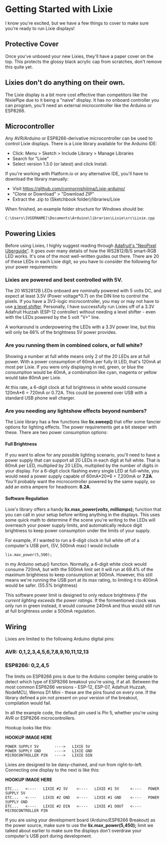 # Getting Started with Lixie

I know you're excited, but we have a few things to cover to make sure you're ready to run Lixie displays!

## Protective Cover

Once you've unboxed your new Lixies, they'll have a paper cover on the top. This protects the glossy black acrylic cap from scratches, don't remove this quite yet.

## Lixies don't do anything on their own.

The Lixie display is a bit more cost effective than competitors like the NixiePipe due to it being a "naive" display. It has no onboard controller you can program, you'll need an external microcontroller like the Arduino or ESP8266.

## Microcontroller

Any AVR/Arduino or ESP8266-derivative microcontroller can be used to control Lixie displays. There is a Lixie library available for the Arduino IDE:

- Click: Menu  >  Sketch  >  Include Library  >  Manage Libraries
- Search for "Lixie"
- Select version 1.3.0 (or latest) and click Install.

If you're working with Platform.io or any alternative IDE, you'll have to download the library manually:

- Visit https://github.com/connornishijima/Lixie-arduino/
- "Clone or Download"  >  "Download ZIP"
- Extract the .zip to (Sketchbook folder)/libraries/Lixie

When finished, an example folder structure for Windows should be:

    C:\Users\[USERNAME]\Documents\Arduino\libraries\Lixie\src\Lixie.cpp

## Powering Lixies

Before using Lixies, I highly suggest reading through [Adafruit's "NeoPixel Uberguide"](https://learn.adafruit.com/adafruit-neopixel-uberguide/overview). It goes over many details of how the WS2812/B/S smart-RGB LED works. It's one of the most well-written guides out there. There are 20 of these LEDs in each Lixie digit, so you have to consider the following for your power requirements:

### Lixies are powered and best controlled with 5V.

The 20 WS2812B LEDs onboard are nominally powered with 5 volts DC, and expect at least 3.5V (Power voltage\*0.7) on the DIN line to control the pixels. If you have a 3V3-logic microcontroller, you may or may not have to use [a level shifter](https://www.adafruit.com/product/1787). Personally, I have successfully run Lixies off of a 3.3V Adafruit Huzzah (ESP-12 controller) without needing a level shifter - even with the LEDs powered by the 5 volt "V+" line.

A workaround is underpowering the LEDs with a 3.3V power line, but this will only be 66% of the brightness 5V power provides.

### Are you running them in combined colors, or full white?

Showing a number at full white means only 2 of the 20 LEDs are at full power. With a power consumption of 60mA per fully lit LED, that's 120mA at most per Lixie. If you were only displaying in red, green, or blue the consumption would be 40mA, a combination like cyan, magenta or yellow would take 80mA per Lixie.

At this rate, a 6-digit clock at full brightness in white would consume 120mA\*6 = 720mA or 0.72A. This could be powered over USB with a standard USB phone wall charger.

### Are you needing any lightshow effects beyond numbers?

The Lixie library has a few functions like **lix.sweep()** that offer some fancier options for lighting effects. The power requirements get a bit steeper with these. There are two power consumption options:

#### Full Brightness

If you want to allow for any possible lighting scenario, you'll need to have a power supply that can support all 20 LEDs in each digit at full white. That is 60mA per LED, multiplied by 20 LEDs, multiplied by the number of digits in your display. For a 6-digit clock flashing every single LED at full-white, you would need a power supply capable of 60mA\*20\*6 = 7,200mA or **7.2A**. You'll probably want the microcontroller powered by the same supply, so add an extra ampere for headroom: **8.2A**.

#### Software Regulation

Lixie's library offers a handy **lix.max_power(*volts*, *milliamps*);** function that you can call in your setup before writing anything in the displays. This uses some quick math to determine if the scene you're writing to the LEDs will overreach your power supply limits, and automatically reduce digit brightness to keep power consumption under the limits of your supply.

For example, if I wanted to run a 6-digit clock in full white off of a computer's USB port, (5V, 500mA max) I would include

    lix.max_power(5,500);
    
in my Arduino setup() function. Normally, a 6-digit white clock would consume 720mA, but with the 500mA limit set it will run at 69.4% of the maximum brightness to keep consumption at 500mA. However, this still means we're running the USB port at its max rating, to limiting it to 400mA would be safer. (55.5% brightness)

This software power limit is designed to only reduce brightness *if the current lighting exceeds the power ratings*. If the formentioned clock was only run in green instead, it would consume 240mA and thus would still run at full brightness under a 500mA regulation.

## Wiring

Lixies are limited to the following Arduino digital pins:

### AVR: 0,1,2,3,4,5,6,7,8,9,10,11,12,13

### ESP8266: 0,2,4,5

The limits on ESP8266 pins is due to the Arduino compiler being unable to detect which type of ESP8266 breakout you're using, if at all. Between the most common ESP8266 versions - ESP-12, ESP-07, Adafruit Huzzah, NodeMCU, Wemos D1 Mini - these are the pins found on every one. If the library defined a pin not present on your version of the breakout, compilation would fail.

In all the example code, the default pin used is Pin 5, whether you're using AVR or ESP8266 microcontrollers.

Hookup looks like this:

**HOOKUP IMAGE HERE**

    POWER SUPPLY 5V       ---->   LIXIE 5V
    POWER SUPPLY GND      ---->   LIXIE GND
    MICROCONTROLLER PIN   ---->   LIXIE DIN

Lixies are designed to be daisy-chained, and run from right-to-left. Connecting one display to the next is like this:

**HOOKUP IMAGE HERE**

    ETC...   <----   LIXIE #2 5V    <----   LIXIE #1 5V     <----   POWER SUPPLY 5V
    ETC...   <----   LIXIE #2 GND   <----   LIXIE #1 GND    <----   POWER SUPPLY GND
    ETC...   <----   LIXIE #2 DIN   <----   LIXIE #1 DOUT   <----   MICROCONTROLLER PIN
    
If you are using your development board (Arduino/ESP8266 Breakout) as the power source, make sure to use the **lix.max_power(5,450);** limit we talked about earlier to make sure the displays don't overdraw your computer's USB port during development.

